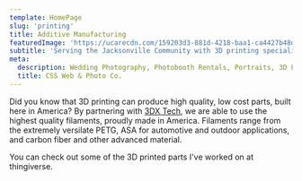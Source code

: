 ```yaml
---
template: HomePage
slug: 'printing'
title: Additive Manufacturing
featuredImage: 'https://ucarecdn.com/159203d3-881d-4218-baa1-ca4427b48d0d/'
subtitle: 'Serving the Jacksonville Community with 3D printing specialization'
meta:
  description: Wedding Photography, Photobooth Rentals, Portraits, 3D Printing, Web Development.
  title: CSS Web & Photo Co.
---
```


Did you know that 3D printing can produce high quality, low cost parts, built here in America? By partnering with [3DX Tech](https://3dxtech.com/), we are able to use the highest quality filaments, proudly made in America. Filaments range from the extremely versilate PETG, ASA for automotive and outdoor applications, and carbon fiber and other advanced material.

You can check out some of the 3D printed parts I've worked on at thingiverse.

<!-- # Services

- **[Gatsby](https://gatsbyjs.org)** static site generator
- **[Netlify CMS](https://github.com/netlify/netlify-cms)** for content management
- Dynamic menus and forms
- **[Mailchimp](http://mailchimp.com)** and **[Uploadcare](https://uploadcare.com)** integrations
- Fully responsive layout for mobile and widescreen browsing
- Blog searching and paging functionality
- Seamless image and content sliders
- Instagram feed integration

## Get started

View the [Netlify CMS Docs](https://www.netlifycms.org/docs/) and the [Netlify CMS Repo](https://github.com/netlify/netlify-cms).

[![Deploy to Netlify](https://www.netlify.com/img/deploy/button.svg)](https://app.netlify.com/start/deploy?repository=https://github.com/thriveweb/yellowcake&stack=cms) -->
